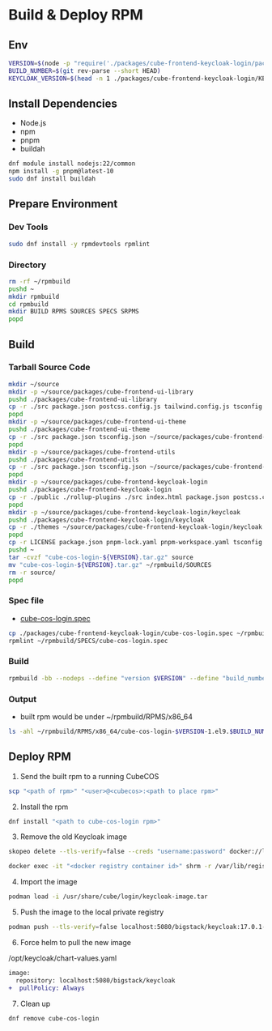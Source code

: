 # Build & Deploy RPM

## Env

```bash
VERSION=$(node -p "require('./packages/cube-frontend-keycloak-login/package.json').version")
BUILD_NUMBER=$(git rev-parse --short HEAD)
KEYCLOAK_VERSION=$(head -n 1 ./packages/cube-frontend-keycloak-login/KEYCLOAK_VERSION)
```

## Install Dependencies

- Node.js
- npm
- pnpm
- buildah

```bash
dnf module install nodejs:22/common
npm install -g pnpm@latest-10
sudo dnf install buildah
```

## Prepare Environment

### Dev Tools

```bash
sudo dnf install -y rpmdevtools rpmlint
```

### Directory

```bash
rm -rf ~/rpmbuild
pushd ~
mkdir rpmbuild
cd rpmbuild
mkdir BUILD RPMS SOURCES SPECS SRPMS
popd
```

## Build

### Tarball Source Code

```bash
mkdir ~/source
mkdir -p ~/source/packages/cube-frontend-ui-library
pushd ./packages/cube-frontend-ui-library
cp -r ./src package.json postcss.config.js tailwind.config.js tsconfig.json vite.config.ts ~/source/packages/cube-frontend-ui-library
popd
mkdir -p ~/source/packages/cube-frontend-ui-theme
pushd ./packages/cube-frontend-ui-theme
cp -r ./src package.json tsconfig.json ~/source/packages/cube-frontend-ui-theme
popd
mkdir -p ~/source/packages/cube-frontend-utils
pushd ./packages/cube-frontend-utils
cp -r ./src package.json tsconfig.json ~/source/packages/cube-frontend-utils
popd
mkdir -p ~/source/packages/cube-frontend-keycloak-login
pushd ./packages/cube-frontend-keycloak-login
cp -r ./public ./rollup-plugins ./src index.html package.json postcss.config.js tailwind.config.js tsconfig.app.json tsconfig.json tsconfig.node.json vite.config.ts ~/source/packages/cube-frontend-keycloak-login
popd
mkdir -p ~/source/packages/cube-frontend-keycloak-login/keycloak
pushd ./packages/cube-frontend-keycloak-login/keycloak
cp -r ./themes ~/source/packages/cube-frontend-keycloak-login/keycloak
popd
cp -r LICENSE package.json pnpm-lock.yaml pnpm-workspace.yaml tsconfig.json ~/source
pushd ~
tar -cvzf "cube-cos-login-${VERSION}.tar.gz" source
mv "cube-cos-login-${VERSION}.tar.gz" ~/rpmbuild/SOURCES
rm -r source/
popd
```

### Spec file

- [cube-cos-login.spec](../cube-cos-login.spec)

```bash
cp ./packages/cube-frontend-keycloak-login/cube-cos-login.spec ~/rpmbuild/SPECS
rpmlint ~/rpmbuild/SPECS/cube-cos-login.spec
```

### Build

```bash
rpmbuild -bb --nodeps --define "version $VERSION" --define "build_number $BUILD_NUMBER" --define "keycloak_version $KEYCLOAK_VERSION" ~/rpmbuild/SPECS/cube-cos-login.spec
```

### Output

- built rpm would be under ~/rpmbuild/RPMS/x86_64

```bash
ls -ahl ~/rpmbuild/RPMS/x86_64/cube-cos-login-$VERSION-1.el9.$BUILD_NUMBER.x86_64.rpm
```

## Deploy RPM

1. Send the built rpm to a running CubeCOS

```bash
scp "<path of rpm>" "<user>@<cubecos>:<path to place rpm>"
```

2. Install the rpm

```bash
dnf install "<path to cube-cos-login rpm>"
```

3. Remove the old Keycloak image

```bash
skopeo delete --tls-verify=false --creds "username:password" docker://localhost:5080/bigstack/keycloak:17.0.1-legacy
```

```bash
docker exec -it "<docker registry container id>" shrm -r /var/lib/registry/docker/registry/v2/repositories/bigstack/keycloak
```

4. Import the image

```bash
podman load -i /usr/share/cube/login/keycloak-image.tar
```

5. Push the image to the local private registry

```bash
podman push --tls-verify=false localhost:5080/bigstack/keycloak:17.0.1-legacy
```

6. Force helm to pull the new image

/opt/keycloak/chart-values.yaml

```diff
image:
  repository: localhost:5080/bigstack/keycloak
+  pullPolicy: Always
```

7. Clean up

```bash
dnf remove cube-cos-login
```
